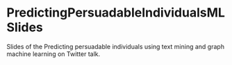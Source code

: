 # PredictingPersuadableIndividualsMLSlides
Slides of the Predicting persuadable individuals  using text mining and graph machine learning  on Twitter talk.
